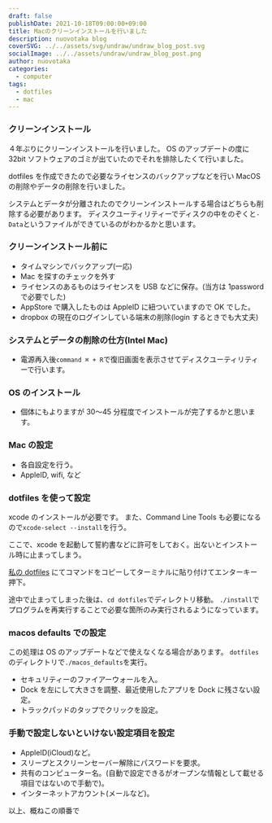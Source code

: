 ```yaml
---
draft: false
publishDate: 2021-10-18T09:00:00+09:00
title: Macのクリーンインストールを行いました
description: nuovotaka blog
coverSVG: ../../assets/svg/undraw/undraw_blog_post.svg
socialImage: ../../assets/undraw/undraw_blog_post.png
author: nuovotaka
categories:
  - computer
tags:
  - dotfiles
  - mac
---
```


### クリーンインストール

４年ぶりにクリーンインストールを行いました。
OS のアップデートの度に 32bit ソフトウェアのゴミが出ていたのでそれを排除したくて行いました。

dotfiles を作成できたので必要なライセンスのバックアップなどを行い MacOS の削除やデータの削除を行いました。

システムとデータが分離されたのでクリーンインストールする場合はどちらも削除する必要があります。
ディスクユーティリティーでディスクの中をのぞくと`- Data`というファイルができているのがわかるかと思います。

### クリーンインストール前に

- タイムマシンでバックアップ(一応)
- Mac を探すのチェックを外す
- ライセンスのあるものはライセンスを USB などに保存。(当方は 1password で必要でした)
- AppStore で購入したものは AppleID に紐ついていますので OK でした。
- dropbox の現在のログインしている端末の削除(login するときでも大丈夫)

### システムとデータの削除の仕方(Intel Mac)

- 電源再入後`command ⌘ + R`で復旧画面を表示させてディスクユーティリティーで行います。

### OS のインストール

- 個体にもよりますが 30〜45 分程度でインストールが完了するかと思います。

### Mac の設定

- 各自設定を行う。
- AppleID, wifi, など

### dotfiles を使って設定

xcode のインストールが必要です。
また、Command Line Tools も必要になるので`xcode-select --install`を行う。

ここで、xcode を起動して誓約書などに許可をしておく。出ないとインストール時に止まってしまう。

[私の dotfiles](https://github.com/nuovotaka/dotfiles) にてコマンドをコピーしてターミナルに貼り付けてエンターキー押下。

途中で止まってしまった後は、`cd dotfiles`でディレクトリ移動。
`./install`でプログラムを再実行することで必要な箇所のみ実行されるようになっています。

### macos defaults での設定

この処理は OS のアップデートなどで使えなくなる場合があります。
`dotfiles`のディレクトリで`./macos_defaults`を実行。

- セキュリティーのファイアーウォールを入。
- Dock を左にして大きさを調整、最近使用したアプリを Dock に残さない設定。
- トラックパッドのタップでクリックを設定。

### 手動で設定しないといけない設定項目を設定

- AppleID(iCloud)など。
- スリープとスクリーンセーバー解除にパスワードを要求。
- 共有のコンピューター名。(自動で設定できるがオープンな情報として載せる項目ではないので手動で)。
- インターネットアカウント(メールなど)。

以上、概ねこの順番で
